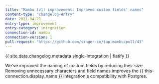```yaml
---
title: "Mambu (v1) improvement: Improved custom fields' names"
content-type: "changelog-entry"
date: 2021-04-21
entry-type: improvement
entry-category: integration
connection-id: mambu
connection-version: 1
pull-request: "https://github.com/singer-io/tap-mambu/pull/43"
---
```

{{ site.data.changelog.metadata.single-integration | flatify }}

We've improved the naming of custom fields by reducing their size. Removing unnecessary characters and field names improves the {{ this-connection.display_name }} integration's compatibility with Postgres.